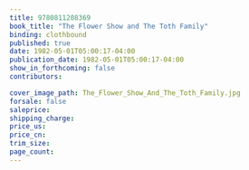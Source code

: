 ```yaml
---
title: 9780811208369
book_title: "The Flower Show and The Toth Family"
binding: clothbound
published: true
date: 1982-05-01T05:00:17-04:00
publication_date: 1982-05-01T05:00:17-04:00
show_in_forthcoming: false
contributors:

cover_image_path: The_Flower_Show_And_The_Toth_Family.jpg
forsale: false
saleprice:
shipping_charge:
price_us:
price_cn:
trim_size:
page_count:
---
```


